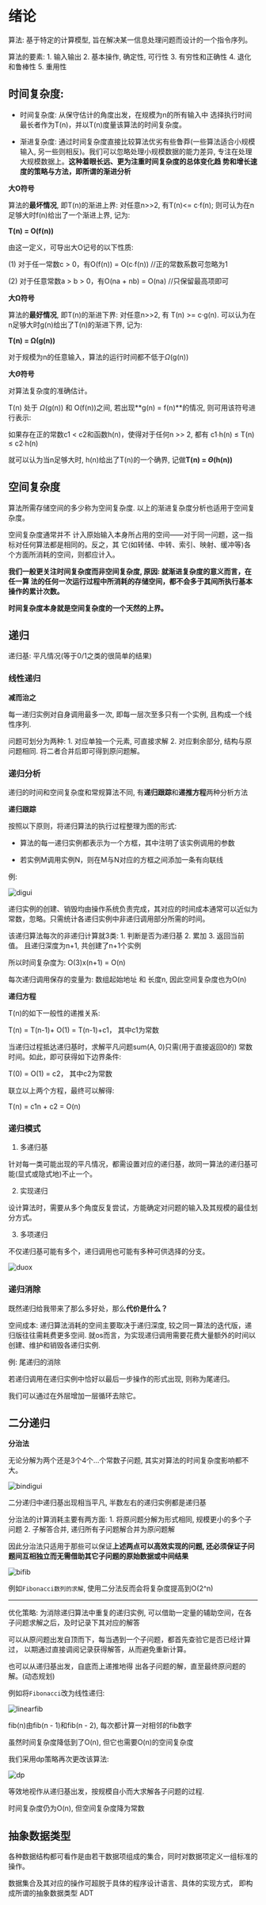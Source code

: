 # 绪论

算法: 基于特定的计算模型, 旨在解决某一信息处理问题而设计的一个指令序列。

算法的要素: 1. 输入输出 2. 基本操作, 确定性, 可行性 3. 有穷性和正确性 4. 退化和鲁棒性 5. 重用性

## 时间复杂度:

* 时间复杂度: 从保守估计的角度出发，在规模为n的所有输入中 选择执行时间最长者作为T(n)，并以T(n)度量该算法的时间复杂度。

* 渐进复杂度: 通过时间复杂度直接比较算法优劣有些鲁莽(一些算法适合小规模输入, 另一些则相反)。我们可以忽略处理小规模数据的能力差异, 专注在处理大规模数据上。**这种着眼长远、更为注重时间复杂度的总体变化趋 势和增长速度的策略与方法，即所谓的渐进分析**

**大O符号**

算法的**最坏情况**, 即T(n)的渐进上界: 对任意n>>2, 有T(n)<= c·f(n); 则可认为在n足够大时f(n)给出了一个渐进上界, 记为:

**T(n) = O(f(n))**

由这一定义，可导出大O记号的以下性质:

(1) 对于任一常数c > 0，有O(f(n)) = O(c∙f(n)) //正的常数系数可忽略为1

(2) 对于任意常数a > b > 0，有O(na + nb) = O(na) //只保留最高项即可

**大Ω符号**

算法的**最好情况**, 即T(n)的渐进下界: 对任意n>>2, 有 T(n) >= c·g(n). 可以认为在n足够大时g(n)给出了T(n)的渐进下界, 记为:

**T(n) = Ω(g(n))**

对于规模为n的任意输入，算法的运行时间都不低于$\Omega$(g(n)) 


**大$\Theta$符号**

对算法复杂度的准确估计。

T(n) 处于 $\Omega$(g(n)) 和 O(f(n))之间, 若出现**g(n) = f(n)**的情况, 则可用该符号进行表示:

如果存在正的常数c1 < c2和函数h(n)，使得对于任何n >> 2, 都有 c1∙h(n) $\leq$ T(n) $\leq$ c2∙h(n)

就可以认为当n足够大时, h(n)给出了T(n)的一个确界, 记做**T(n) = $\Theta$(h(n))**

## 空间复杂度

算法所需存储空间的多少称为空间复杂度. 以上的渐进复杂度分析也适用于空间复杂度。

空间复杂度通常并不 计入原始输入本身所占用的空间——对于同一问题，这一指标对任何算法都是相同的。反之，其 它(如转储、中转、索引、映射、缓冲等)各个方面所消耗的空间，则都应计入。

**我们一般更关注时间复杂度而非空间复杂度, 原因: 就渐进复杂度的意义而言，在任一算 法的任何一次运行过程中所消耗的存储空间，都不会多于其间所执行基本操作的累计次数。**

**时间复杂度本身就是空间复杂度的一个天然的上界。**


## 递归

递归基: 平凡情况(等于0/1之类的很简单的结果)

### 线性递归

**减而治之**

每一递归实例对自身调用最多一次, 即每一层次至多只有一个实例, 且构成一个线性序列. 

问题可划分为两种: 1. 对应单独一个元素, 可直接求解 2. 对应剩余部分, 结构与原问题相同. 将二者合并后即可得到原问题解。

### 递归分析

递归的时间和空间复杂度和常规算法不同, 有**递归跟踪**和**递推方程**两种分析方法

**递归跟踪**

按照以下原则，将递归算法的执行过程整理为图的形式:

* 算法的每一递归实例都表示为一个方框，其中注明了该实例调用的参数 

* 若实例M调用实例N，则在M与N对应的方框之间添加一条有向联线

例:

![digui](../../../images/digui.png)

递归实例的创建、销毁均由操作系统负责完成，其对应的时间成本通常可以近似为常数，忽略。只需统计各递归实例中非递归调用部分所需的时间。

该递归算法每次的非递归计算就3类: 1. 判断是否为递归基 2. 累加 3. 返回当前值。 且递归深度为n+1, 共创建了n+1个实例

所以时间复杂度为: O(3)x(n+1) = O(n)

每次递归调用保存的变量为: 数组起始地址 和 长度n, 因此空间复杂度也为O(n)

**递归方程**

T(n)的如下一般性的递推关系:

T(n) = T(n-1)+ O(1) = T(n-1)+c1， 其中c1为常数

当递归过程抵达递归基时，求解平凡问题sum(A, 0)只需(用于直接返回0的) 常数时间。如此，即可获得如下边界条件:

T(0) = O(1) = c2， 其中c2为常数

联立以上两个方程，最终可以解得:

T(n) = c1n + c2 = O(n)


### 递归模式

1. 多递归基

针对每一类可能出现的平凡情况，都需设置对应的递归基，故同一算法的递归基可能(显式或隐式地)不止一个。

2. 实现递归

设计算法时，需要从多个角度反复尝试，方能确定对问题的输入及其规模的最佳划分方式。

3. 多项递归

不仅递归基可能有多个，递归调用也可能有多种可供选择的分支。

![duox](../../../images/duoxiang.png)

### 递归消除

既然递归给我带来了那么多好处，那么**代价是什么？**

空间成本: 递归算法消耗的空间主要取决于递归深度, 较之同一算法的迭代版，递归版往往需耗费更多空间. 就os而言，为实现递归调用需要花费大量额外的时间以创建、维护和销毁各递归实例.

例: 尾递归的消除

若递归调用在递归实例中恰好以最后一步操作的形式出现, 则称为尾递归。

我们可以通过在外层增加一层循环去除它。

## 二分递归

**分治法**

无论分解为两个还是3个4个...个常数子问题, 其实对算法的时间复杂度影响都不大。

![bindigui](../../../images/bindigui.png)

二分递归中递归基出现相当平凡, 半数左右的递归实例都是递归基

分治法的计算消耗主要有两方面: 1. 将原问题分解为形式相同, 规模更小的多个子问题 2. 子解答合并, 递归所有子问题解合并为原问题解

因此分治法只适用于那些可以保证**上述两点可以高效实现的问题, 还必须保证子问题间互相独立而无需借助其它子问题的原始数据或中间结果**

![bifib](../../../images/bifib.png)

例如`Fibonacci数列的求解`, 使用二分法反而会将复杂度提高到O(2^n)

****

优化策略: 为消除递归算法中重复的递归实例, 可以借助一定量的辅助空间，在各子问题求解之后，及时记录下其对应的解答

可以从原问题出发自顶而下，每当遇到一个子问题，都首先查验它是否已经计算过， 以期通过直接调阅记录获得解答，从而避免重新计算。

也可以从递归基出发，自底而上递推地得 出各子问题的解，直至最终原问题的解。(动态规划)

例如将`Fibonacci`改为线性递归:

![linearfib](../../../images/linearfib.png)

fib(n)由fib(n - 1)和fib(n - 2), 每次都计算一对相邻的fib数字

虽然时间复杂度降低到了O(n), 但它也需要O(n)的空间复杂度

我们采用dp策略再次更改该算法:

![dp](../../../images/dpfib.png)

等效地视作从递归基出发，按规模自小而大求解各子问题的过程.

时间复杂度仍为O(n), 但空间复杂度降为常数

## 抽象数据类型

各种数据结构都可看作是由若干数据项组成的集合，同时对数据项定义一组标准的操作。

数据集合及其对应的操作可超脱于具体的程序设计语言、具体的实现方式， 即构成所谓的抽象数据类型 ADT
